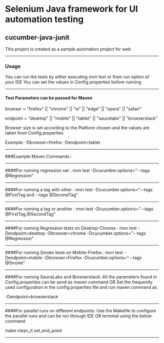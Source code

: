 # Selenium Java framework for UI automation testing

## cucumber-java-junit
This project is created as a sample automation project for web

***

### Usage
You can run the tests by either executing mvn test or from run option of your IDE
You can set the values in Config.properties before running

***

#### Test  Parameters can be passed for Maven
browser = "firefox" || "chrome" || "ie" || "edge" || "opera" || "safari"

endpoint = "desktop" || "mobile" || "tablet" || "saucelabs" || "browserstack"

Browser size is set according to the Platform chosen and the values are taken from Config.properties

Example:
-Dbrowser=firefox 
-Dendpoint=tablet 

***

###Example Maven Commands : 

***

####For running regression set :
mvn test -Dcucumber.options="--tags @Regression" 

***

####For running a tag with other :
mvn test -Dcucumber.options="--tags @FirstTag and --tags @SecondTag" 

***

####For running a tag or another :
mvn test -Dcucumber.options="--tags @FirstTag,@SecondTag" 

***

####For running Regression tests on Desktop-Chrome :
mvn test -Dendpoint=desktop -Dbrowser=chrome -Dcucumber.options="--tags @Regression" 

***

####For running Smoke tests on Mobile-Firefox :
mvn test -Dendpoint=mobile -Dbrowser=Firefox -Dcucumber.options="--tags @Smoke" 

***

####For running SauceLabs and Browserstack:
All the parameters found in Config.properties can be send as maven command OR
Set the frequently used configuration in the config.properties file and run maven command as

-Dendpoint=browserstack

***

####For parallel runs on different endpoints:
Use the Makefile to configure the parallel runs and can be run through IDE OR
terminal using the below command

make clean_it set_end_point

***
